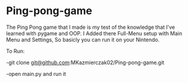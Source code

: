 # Ping-pong-game
The Ping Pong game that I made is my test of the knowledge that I've learned with pygame and OOP.
I Added there Full-Menu setup with Main Menu and Settings, So basicly you can run it on your Nintendo.

To Run:

-git clone git@github.com:MKazmierczak02/Ping-pong-game.git

-open main.py and run it

